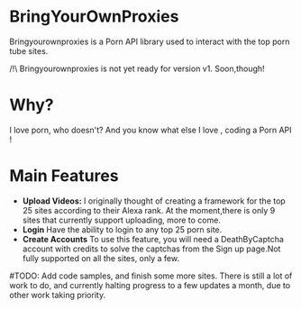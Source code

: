 # BringYourOwnProxies

Bringyourownproxies is a Porn API library used to interact with the top porn tube sites.

/!\ Bringyourownproxies is not yet ready for version v1. Soon,though!

# Why?

I love porn, who doesn't? And you know what else I love , coding a Porn API !
# Main Features

 * **Upload Videos:** I originally thought of creating a framework for the top 25 sites according to their Alexa rank. At the moment,there is only 9 sites that currently support uploading, more to come.
 * **Login** Have the ability to login to any top 25 porn site.
 * **Create Accounts** To use this feature, you will need a DeathByCaptcha account with credits to solve the
                        captchas from the Sign up page.Not fully supported on all the sites, only a few.

#TODO: Add code samples, and finish some more sites. There is still a lot of work to do, and currently halting progress to a few updates a month, due to other work taking priority.
